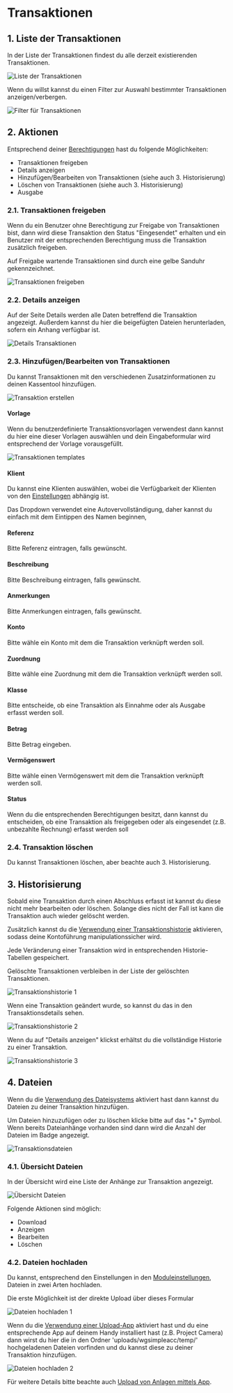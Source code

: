 # Transaktionen

## 1. Liste der Transaktionen

In der Liste der Transaktionen findest du alle derzeit existierenden Transaktionen.

![Liste der Transaktionen](../../.gitbook/assets/de/transactions_1.png)

Wenn du willst kannst du einen Filter zur Auswahl bestimmter Transaktionen anzeigen/verbergen.

![Filter für Transaktionen](../../.gitbook/assets/de/transactions_2.png)

## 2. Aktionen

Entsprechend deiner [Berechtigungen](../administration-menu/permissions.md) hast du folgende Möglichkeiten:

* Transaktionen freigeben
* Details anzeigen
* Hinzufügen/Bearbeiten von Transaktionen (siehe auch 3. Historisierung)
* Löschen von Transaktionen (siehe auch 3. Historisierung)
* Ausgabe

### 2.1. Transaktionen freigeben

Wenn du ein Benutzer ohne Berechtigung zur Freigabe von Transaktionen bist, dann wird diese Transaktion den Status "Eingesendet" erhalten und ein Benutzer mit der entsprechenden Berechtigung muss die Transaktion zusätzlich freigeben.

Auf Freigabe wartende Transaktionen sind durch eine gelbe Sanduhr gekennzeichnet.

![Transaktionen freigeben](../../.gitbook/assets/de/transactions_approve.png)

### 2.2. Details anzeigen

Auf der Seite Details werden alle Daten betreffend die Transaktion angezeigt. Außerdem kannst du hier die beigefügten Dateien herunterladen, sofern ein Anhang verfügbar ist.

![Details Transaktionen](../../.gitbook/assets/de/transactions_details.png)

### 2.3. Hinzufügen/Bearbeiten von Transaktionen

Du kannst Transaktionen mit den verschiedenen Zusatzinformationen zu deinen Kassentool hinzufügen.

![Transaktion erstellen](../../.gitbook/assets/de/transactions_edit.png)

#### Vorlage

Wenn du benutzerdefinierte Transaktionsvorlagen verwendest dann kannst du hier eine dieser Vorlagen auswählen und dein Eingabeformular wird entsprechend der Vorlage vorausgefüllt. 

![Transaktionen templates](../../.gitbook/assets/de/templates_tra_2.png)

#### Klient

Du kannst eine Klienten auswählen, wobei die Verfügbarkeit der Klienten von den [Einstellungen](clients.md) abhängig ist.

Das Dropdown verwendet eine Autovervollständigung, daher kannst du einfach mit dem Eintippen des Namen beginnen,

#### Referenz

Bitte Referenz eintragen, falls gewünscht.

#### Beschreibung

Bitte Beschreibung eintragen, falls gewünscht.

#### Anmerkungen

Bitte Anmerkungen eintragen, falls gewünscht.

#### Konto

Bitte wähle ein Konto mit dem die Transaktion verknüpft werden soll.

#### Zuordnung

Bitte wähle eine Zuordnung mit dem die Transaktion verknüpft werden soll.

#### Klasse

Bitte entscheide, ob eine Transaktion als Einnahme oder als Ausgabe erfasst werden soll.

#### Betrag

Bitte Betrag eingeben.

#### Vermögenswert

Bitte wähle einen Vermögenswert mit dem die Transaktion verknüpft werden soll.

#### Status

Wenn du die entsprechenden Berechtigungen besitzt, dann kannst du entscheiden, ob eine Transaktion als freigegeben oder als eingesendet (z.B. unbezahlte Rechnung) erfasst werden soll

### 2.4. Transaktion löschen

Du kannst Transaktionen löschen, aber beachte auch 3. Historisierung.

## 3. Historisierung

Sobald eine Transaktion durch einen Abschluss erfasst ist kannst du diese nicht mehr bearbeiten oder löschen. Solange dies nicht der Fall ist kann die Transaktion auch wieder gelöscht werden.

Zusätzlich kannst du die [Verwendung einer Transaktionshistorie](../administration-menu/preferences.md) aktivieren, sodass deine Kontoführung manipulationssicher wird.

Jede Veränderung einer Transaktion wird in entsprechenden Historie-Tabellen gespeichert.

Gelöschte Transaktionen verbleiben in der Liste der gelöschten Transaktionen.

![Transaktionshistorie 1](../../.gitbook/assets/de/transactions_history_1.png)

Wenn eine Transaktion geändert wurde, so kannst du das in den Transaktionsdetails sehen.

![Transaktionshistorie 2](../../.gitbook/assets/de/transactions_history_2.png)

Wenn du auf "Details anzeigen" klickst erhältst du die vollständige Historie zu einer Transaktion.

![Transaktionshistorie 3](../../.gitbook/assets/de/transactions_history_3.png)

## 4. Dateien

Wenn du die [Verwendung des Dateisystems](../administration-menu/preferences.md) aktiviert hast dann kannst du Dateien zu deiner Transaktion hinzufügen.

Um Dateien hinzuzufügen oder zu löschen klicke bitte auf das "+" Symbol.
Wenn bereits Dateianhänge vorhanden sind dann wird die Anzahl der Dateien im Badge angezeigt.

![Transaktionsdateien](../../.gitbook/assets/de/files_1.png)

### 4.1. Übersicht Dateien

In der Übersicht wird eine Liste der Anhänge zur Transaktion angezeigt.

![Übersicht Dateien](../../.gitbook/assets/de/files_2.png)

Folgende Aktionen sind möglich:

* Download
* Anzeigen
* Bearbeiten
* Löschen

### 4.2. Dateien hochladen

Du kannst, entsprechend den Einstellungen in den [Moduleinstellungen](../administration-menu/preferences.md), Dateien in zwei Arten hochladen.

Die erste Möglichkeit ist der direkte Upload über dieses Formular

![Dateien hochladen 1](../../.gitbook/assets/de/files_3.png)

Wenn du die [Verwendung einer Upload-App](../administration-menu/preferences.md) aktiviert hast und du eine entsprechende App auf deinem Handy installiert hast (z.B. Project Camera) dann wirst du hier die in den Ordner 'uploads/wgsimpleacc/temp/' hochgeladenen Dateien vorfinden und du kannst diese zu deiner Transaktion hinzufügen. 

![Dateien hochladen 2](../../.gitbook/assets/de/files_4.png)

Für weitere Details bitte beachte auch [Upload von Anlagen mittels App](appupload.md).
